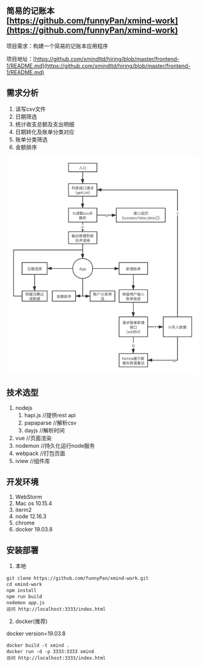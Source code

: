 ## 简易的记账本 [https://github.com/funnyPan/xmind-work](https://github.com/funnyPan/xmind-work)

项目需求：构建一个简易的记账本应用程序

项目地址：[https://github.com/xmindltd/hiring/blob/master/frontend-1/README.md](https://github.com/xmindltd/hiring/blob/master/frontend-1/README.md)

## 需求分析

1. 读写csv文件
2. 日期筛选
3. 统计收支总额及支出明细
4. 日期转化及账单分类对应
5. 账单分类筛选
6. 金额排序

![流程图](./xmind.png)

## 技术选型

1. nodejs
    1. hapi.js //提供rest api
    2. papaparse //解析csv
    3. dayjs //解析时间
2. vue //页面渲染
3. nodemon //持久化运行node服务
4. webpack //打包页面
5. iview //组件库

## 开发环境

1. WebStorm
2. Mac os 10.15.4
3. iterm2
4. node 12.16.3
5. chrome
6. docker 19.03.8

## 安装部署

1. 本地

``` shell script 
git clone https://github.com/funnyPan/xmind-work.git
cd xmind-work
npm install
npm run build
nodemon app.js
访问 http://localhost:3333/index.html
```

2. docker(推荐)

docker version=19.03.8

``` shell script
docker build -t xmind .
docker run -d -p 3333:3333 xmind
访问 http://localhost:3333/index.html
```